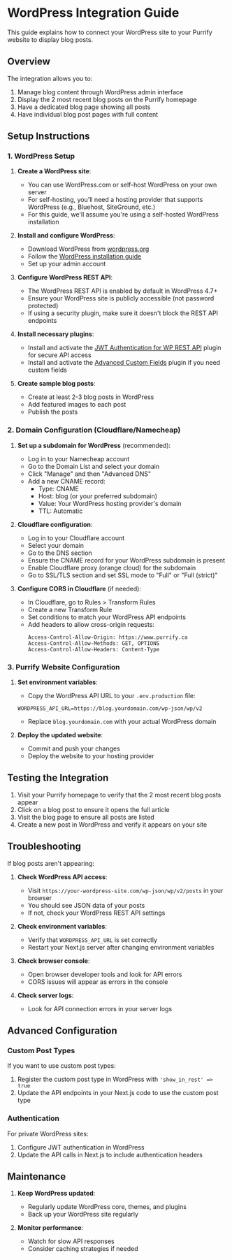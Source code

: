 # WordPress Integration Guide

This guide explains how to connect your WordPress site to your Purrify website to display blog posts.

## Overview

The integration allows you to:
1. Manage blog content through WordPress admin interface
2. Display the 2 most recent blog posts on the Purrify homepage
3. Have a dedicated blog page showing all posts
4. Have individual blog post pages with full content

## Setup Instructions

### 1. WordPress Setup

1. **Create a WordPress site**:
   - You can use WordPress.com or self-host WordPress on your own server
   - For self-hosting, you'll need a hosting provider that supports WordPress (e.g., Bluehost, SiteGround, etc.)
   - For this guide, we'll assume you're using a self-hosted WordPress installation

2. **Install and configure WordPress**:
   - Download WordPress from [wordpress.org](https://wordpress.org/download/)
   - Follow the [WordPress installation guide](https://wordpress.org/support/article/how-to-install-wordpress/)
   - Set up your admin account

3. **Configure WordPress REST API**:
   - The WordPress REST API is enabled by default in WordPress 4.7+
   - Ensure your WordPress site is publicly accessible (not password protected)
   - If using a security plugin, make sure it doesn't block the REST API endpoints

4. **Install necessary plugins**:
   - Install and activate the [JWT Authentication for WP REST API](https://wordpress.org/plugins/jwt-authentication-for-wp-rest-api/) plugin for secure API access
   - Install and activate the [Advanced Custom Fields](https://wordpress.org/plugins/advanced-custom-fields/) plugin if you need custom fields

5. **Create sample blog posts**:
   - Create at least 2-3 blog posts in WordPress
   - Add featured images to each post
   - Publish the posts

### 2. Domain Configuration (Cloudflare/Namecheap)

1. **Set up a subdomain for WordPress** (recommended):
   - Log in to your Namecheap account
   - Go to the Domain List and select your domain
   - Click "Manage" and then "Advanced DNS"
   - Add a new CNAME record:
     - Type: CNAME
     - Host: blog (or your preferred subdomain)
     - Value: Your WordPress hosting provider's domain
     - TTL: Automatic

2. **Cloudflare configuration**:
   - Log in to your Cloudflare account
   - Select your domain
   - Go to the DNS section
   - Ensure the CNAME record for your WordPress subdomain is present
   - Enable Cloudflare proxy (orange cloud) for the subdomain
   - Go to SSL/TLS section and set SSL mode to "Full" or "Full (strict)"

3. **Configure CORS in Cloudflare** (if needed):
   - In Cloudflare, go to Rules > Transform Rules
   - Create a new Transform Rule
   - Set conditions to match your WordPress API endpoints
   - Add headers to allow cross-origin requests:
     ```
     Access-Control-Allow-Origin: https://www.purrify.ca
     Access-Control-Allow-Methods: GET, OPTIONS
     Access-Control-Allow-Headers: Content-Type
     ```

### 3. Purrify Website Configuration

1. **Set environment variables**:
   - Copy the WordPress API URL to your `.env.production` file:
   ```
   WORDPRESS_API_URL=https://blog.yourdomain.com/wp-json/wp/v2
   ```
   - Replace `blog.yourdomain.com` with your actual WordPress domain

2. **Deploy the updated website**:
   - Commit and push your changes
   - Deploy the website to your hosting provider

## Testing the Integration

1. Visit your Purrify homepage to verify that the 2 most recent blog posts appear
2. Click on a blog post to ensure it opens the full article
3. Visit the blog page to ensure all posts are listed
4. Create a new post in WordPress and verify it appears on your site

## Troubleshooting

If blog posts aren't appearing:

1. **Check WordPress API access**:
   - Visit `https://your-wordpress-site.com/wp-json/wp/v2/posts` in your browser
   - You should see JSON data of your posts
   - If not, check your WordPress REST API settings

2. **Check environment variables**:
   - Verify that `WORDPRESS_API_URL` is set correctly
   - Restart your Next.js server after changing environment variables

3. **Check browser console**:
   - Open browser developer tools and look for API errors
   - CORS issues will appear as errors in the console

4. **Check server logs**:
   - Look for API connection errors in your server logs

## Advanced Configuration

### Custom Post Types

If you want to use custom post types:

1. Register the custom post type in WordPress with `'show_in_rest' => true`
2. Update the API endpoints in your Next.js code to use the custom post type

### Authentication

For private WordPress sites:

1. Configure JWT authentication in WordPress
2. Update the API calls in Next.js to include authentication headers

## Maintenance

1. **Keep WordPress updated**:
   - Regularly update WordPress core, themes, and plugins
   - Back up your WordPress site regularly

2. **Monitor performance**:
   - Watch for slow API responses
   - Consider caching strategies if needed
